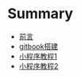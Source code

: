 # Summary

* [前言](README.md)
* [gitbook搭建](gitbookda-jian.md)
* [小程序教程1](wx-small-1.md)
* [小程序教程2](wx-small-2.md)

